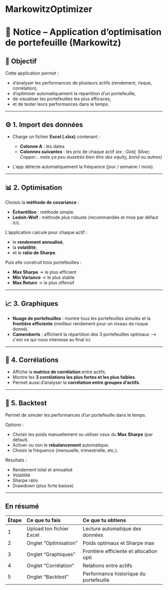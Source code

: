 # MarkowitzOptimizer

# 📘 Notice  – Application d’optimisation de portefeuille (Markowitz)

## 🎯 Objectif

Cette application permet :

* d’analyser les performances de plusieurs actifs (rendement, risque, corrélation),
* d’optimiser automatiquement la répartition d’un portefeuille,
* de visualiser les portefeuilles les plus efficaces,
* et de tester leurs performances dans le temps.

---

## ⚙️ 1. Import des données

* Charge un fichier **Excel (.xlsx)** contenant :

  * **Colonne A** : les dates
  * **Colonnes suivantes** : les prix de chaque actif
    *(ex : Gold, Silver, Copper… mais ça peu ausstrès bien être des equity, bond ou autres)*
* L’app détecte automatiquement la fréquence (jour / semaine / mois).

---

## 📊 2. Optimisation

Choisis la **méthode de covariance** :

* **Échantillon** : méthode simple.
* **Ledoit–Wolf** : méthode plus robuste (recommandée et mise par défaut ici).

L’application calcule pour chaque actif :

* le **rendement annualisé**,
* la **volatilité**,
* et le **ratio de Sharpe**.

Puis elle construit trois portefeuilles :

* **Max Sharpe** → le plus efficient
* **Min Variance** → le plus stable
* **Max Return** → le plus offensif

---

## 📈 3. Graphiques

* **Nuage de portefeuilles** : montre tous les portefeuilles simulés et la **frontière efficiente** (meilleur rendement pour un niveau de risque donné).
* **Camemberts** : affichent la répartition des 3 portefeuilles optimaux --> c'est ce qui nous interesse au final ici.

---

## 🔗 4. Corrélations

* Affiche la **matrice de corrélation** entre actifs.
* Montre les **3 corrélations les plus fortes et les plus faibles**.
* Permet aussi d’analyser la **corrélation entre groupes d’actifs**.

---

## 🔁 5. Backtest

Permet de simuler les performances d’un portefeuille dans le temps.

Options :

* Choisir les poids manuellement ou utiliser ceux du **Max Sharpe** (par défaut).
* Activer ou non le **rebalancement** automatique.
* Choisir la fréquence (mensuelle, trimestrielle, etc.).

Résultats :

* Rendement total et annualisé
* Volatilité
* Sharpe ratio
* Drawdown (plus forte baisse)

---

## En résumé

| Étape | Ce que tu fais           | Ce que tu obtiens                        |
| :---- | :----------------------- | :--------------------------------------- |
| 1     | Upload ton fichier Excel | Lecture automatique des données          |
| 2     | Onglet “Optimisation”    | Poids optimaux et Sharpe max             |
| 3     | Onglet “Graphiques”      | Frontière efficiente et allocation opti  |
| 4     | Onglet “Corrélation”     | Relations entre actifs                   |
| 5     | Onglet “Backtest”        | Performance historique du portefeuille   |


